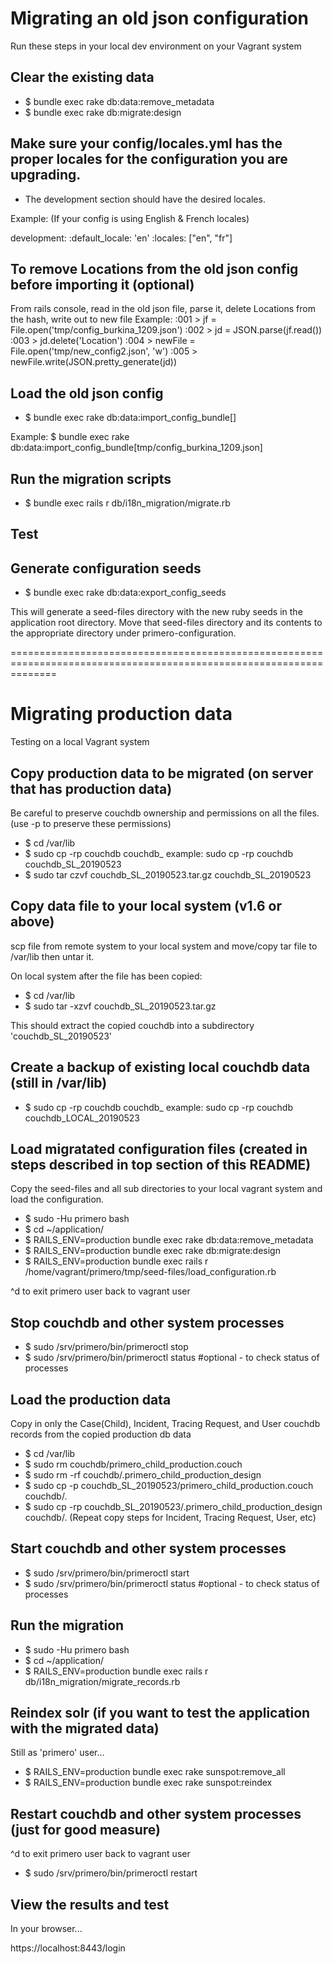 Migrating an old json configuration
===================================

Run these steps in your local dev environment on your Vagrant system


Clear the existing data
-----------------------
- $ bundle exec rake db:data:remove_metadata
- $ bundle exec rake db:migrate:design



Make sure your config/locales.yml has the proper locales for the configuration you are upgrading.
-------------------------------------------------------------------------------------------------
- The development section should have the desired locales.

Example:   (If your config is using English & French locales)

development:
  :default_locale: 'en'
  :locales: ["en", "fr"]
  

To remove Locations from the old json config before importing it (optional)
---------------------------------------------------------------------------
From rails console, read in the old json file, parse it, delete Locations from the hash, write out to new file
Example:
  :001 >  jf = File.open('tmp/config_burkina_1209.json')
  :002 >  jd = JSON.parse(jf.read())
  :003 >  jd.delete('Location')
  :004 >  newFile = File.open('tmp/new_config2.json', 'w')
  :005 >  newFile.write(JSON.pretty_generate(jd))


Load the old json config
------------------------
- $ bundle exec rake db:data:import_config_bundle[<path to json file>]

Example:
  $ bundle exec rake db:data:import_config_bundle[tmp/config_burkina_1209.json]


Run the migration scripts
-------------------------
- $ bundle exec rails r db/i18n_migration/migrate.rb


Test
----


Generate configuration seeds
----------------------------
- $ bundle exec rake db:data:export_config_seeds

This will generate a seed-files directory with the new ruby seeds in the application root directory.
Move that seed-files directory and its contents to the appropriate directory under primero-configuration.


====================================================================================================================


Migrating production data
===================================

Testing on a local Vagrant system


Copy production data to be migrated (on server that has production data)
------------------------------------------------------------------------
Be careful to preserve couchdb ownership and permissions on all the files.  (use -p to preserve these permissions)

- $ cd /var/lib
- $ sudo cp -rp couchdb couchdb_<tag info>
        example:   sudo cp -rp couchdb couchdb_SL_20190523
- $ sudo tar czvf couchdb_SL_20190523.tar.gz couchdb_SL_20190523


Copy data file to your local system (v1.6 or above)
---------------------------------------------------
scp file from remote system to your local system and move/copy tar file to /var/lib then untar it.

On local system after the file has been copied:
- $ cd /var/lib
- $ sudo tar -xzvf couchdb_SL_20190523.tar.gz

This should extract the copied couchdb into a subdirectory 'couchdb_SL_20190523'


Create a backup of existing local couchdb data (still in /var/lib)
-------------------------------------------------------------------
- $ sudo cp -rp couchdb couchdb_<tag info>
        example:   sudo cp -rp couchdb couchdb_LOCAL_20190523


Load migratated configuration files (created in steps described in top section of this README)
----------------------------------------------------------------------------------------------
Copy the seed-files and all sub directories to your local vagrant system and load the configuration.

- $ sudo -Hu primero bash
- $ cd ~/application/
- $ RAILS_ENV=production bundle exec rake db:data:remove_metadata
- $ RAILS_ENV=production bundle exec rake db:migrate:design
- $ RAILS_ENV=production bundle exec rails r /home/vagrant/primero/tmp/seed-files/load_configuration.rb

^d to exit primero user back to vagrant user


Stop couchdb and other system processes
---------------------------------------
- $ sudo /srv/primero/bin/primeroctl stop
- $ sudo /srv/primero/bin/primeroctl status   #optional - to check status of processes


Load the production data
------------------------
Copy in only the Case(Child), Incident, Tracing Request, and User couchdb records from the copied production db data

- $ cd /var/lib
- $ sudo rm couchdb/primero_child_production.couch
- $ sudo rm -rf couchdb/.primero_child_production_design
- $ sudo cp -p couchdb_SL_20190523/primero_child_production.couch couchdb/.
- $ sudo cp -rp couchdb_SL_20190523/.primero_child_production_design couchdb/.
(Repeat copy steps for Incident, Tracing Request, User, etc)


Start couchdb and other system processes
---------------------------------------
- $ sudo /srv/primero/bin/primeroctl start
- $ sudo /srv/primero/bin/primeroctl status   #optional - to check status of processes


Run the migration
-----------------
- $ sudo -Hu primero bash
- $ cd ~/application/
- $ RAILS_ENV=production bundle exec rails r db/i18n_migration/migrate_records.rb


Reindex solr (if you want to test the application with the migrated data)
-------------------------------------------------------------------------
Still as 'primero' user...

- $ RAILS_ENV=production bundle exec rake sunspot:remove_all
- $ RAILS_ENV=production bundle exec rake sunspot:reindex


Restart couchdb and other system processes (just for good measure)
------------------------------------------------------------------
^d to exit primero user back to vagrant user

- $ sudo /srv/primero/bin/primeroctl restart


View the results and test
-------------------------
In your browser...

https://localhost:8443/login
